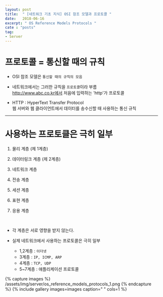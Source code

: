 ```yaml
---
layout: post
title:  " [네트워크 기초 지식] OSI 참조 모델과 프로토콜 "
date:   2018-06-16
excerpt: " OS Reference Models Protocols "
cate : "posts"
tag:
- Server
---
```


# 프로토콜 = 통신할 때의 규칙

* OSI 참조 모델은 `통신할 때의 규칙의 모음` 

* 네트워크에서는 그러한 규칙을 `프로토콜`이라 부름 <br> http://www.abc.co.kr에서 처음에 입력하는 'http'가 프로토콜

* HTTP : HyperText Transfer Protocol <br> 웹 서버와 웹 클라이언트에서 데이터를 송수신할 때 사용하는 통신 규칙

---

# 사용하는 프로토클은 극히 일부

1. 물리 계층 (제 1계층)

2. 데이터링크 계층 (제 2계층)

3. 네트워크 계층

4. 전송 계층

5. 세션 계층

6. 표현 계층

7. 응용 계층

<br>

* 각 계층은 서로 영향을 받지 않는다.

* 실제 네트워크에서 사용하는 프로토콜은 극히 일부
    - 1,2계층 : `이더넷`
    - 3계층 : `IP, ICMP, ARP`
    - 4계층 : `TCP, UDP`
    - 5~7계층 :  애플리케이션 프로토콜



{% capture images %}
    /assets/img/server/os_reference_models_protocols_1.png
{% endcapture %}
{% include gallery images=images caption=" " cols=1 %}

